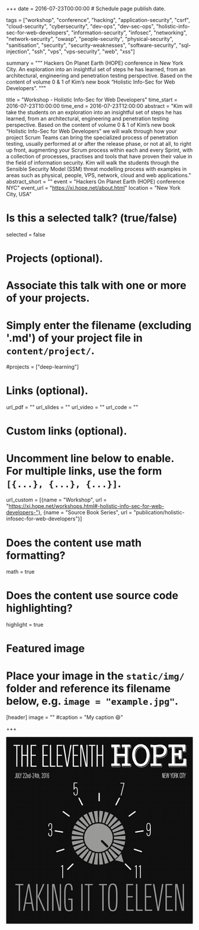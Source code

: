 +++
date = 2016-07-23T00:00:00  # Schedule page publish date.

tags = ["workshop", "conference", "hacking", "application-security", "csrf", "cloud-security", "cybersecurity", "dev-ops", "dev-sec-ops", "holistic-info-sec-for-web-developers", "information-security", "infosec", "networking", "network-security", "owasp", "people-security", "physical-security", "sanitisation", "security", "security-weaknesses", "software-security", "sql-injection", "ssh", "vps", "vps-security", "web", "xss"]

summary = """
Hackers On Planet Earth (HOPE) conference in New York City. An exploration into an insightful set of steps he has learned, from an architectural, engineering and penetration testing perspective. Based on the content of volume 0 & 1 of Kim’s new book “Holistic Info-Sec for Web Developers”.
"""

title = "Workshop - Holistic Info-Sec for Web Developers"
time_start = 2016-07-23T10:00:00
time_end = 2016-07-23T12:00:00
abstract = "Kim will take the students on an exploration into an insightful set of steps he has learned, from an architectural, engineering and penetration testing perspective. Based on the content of volume 0 & 1 of Kim’s new book “Holistic Info-Sec for Web Developers” we will walk through how your project Scrum Teams can bring the specialized process of penetration testing, usually performed at or after the release phase, or not at all, to right up front, augmenting your Scrum process within each and every Sprint, with a collection of processes, practises and tools that have proven their value in the field of information security. Kim will walk the students through the Sensible Security Model (SSM) threat modelling process with examples in areas such as physical, people, VPS, network, cloud and web applications."
abstract_short = ""
event = "Hackers On Planet Earth (HOPE) conference NYC"
event_url = "https://xi.hope.net/about.html"
location = "New York City, USA"

# Is this a selected talk? (true/false)
selected = false

# Projects (optional).
#   Associate this talk with one or more of your projects.
#   Simply enter the filename (excluding '.md') of your project file in `content/project/`.
#projects = ["deep-learning"]

# Links (optional).
url_pdf = ""
url_slides = ""
url_video = ""
url_code = ""

# Custom links (optional).
#   Uncomment line below to enable. For multiple links, use the form `[{...}, {...}, {...}]`.
url_custom = [{name = "Workshop", url = "https://xi.hope.net/workshops.html#-holistic-info-sec-for-web-developers-"}, {name = "Source Book Series", url = "publication/holistic-infosec-for-web-developers"}]


# Does the content use math formatting?
math = true

# Does the content use source code highlighting?
highlight = true

# Featured image
# Place your image in the `static/img/` folder and reference its filename below, e.g. `image = "example.jpg"`.
[header]
image = ""
#caption = "My caption :smile:"

+++

[![The eleventh hope conference](/img/talk/hope-2016.png)](https://xi.hope.net/workshops.html#-holistic-info-sec-for-web-developers-)

